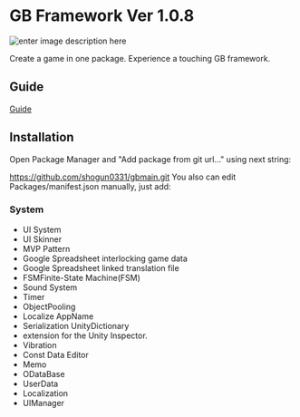 # GB Framework Ver 1.0.8
![enter image description here](https://gb-framework.gitbook.io/~gitbook/image?url=https%3A%2F%2F1257892085-files.gitbook.io%2F%7E%2Ffiles%2Fv0%2Fb%2Fgitbook-x-prod.appspot.com%2Fo%2Fspaces%252FYV68fltov84GEf01AIvc%252Fuploads%252FPTGbA5vzrIQWClYXIYxd%252FGemini_Generated_Image_60hgff60hgff60hg.jpg%3Falt%3Dmedia%26token%3D11be5d4e-1ee7-4e38-bf17-1700c5a769e4&width=768&dpr=4&quality=100&sign=d24660cb&sv=2)

Create a game in one package.
Experience a touching GB framework.

## Guide

  [Guide](https://gb-framework.gitbook.io/gb-framework-docs)

## Installation

Open Package Manager and "Add package from git url..." using next string:

https://github.com/shogun0331/gbmain.git
You also can edit Packages/manifest.json manually, just add:


### System

- UI System
- UI Skinner
- MVP Pattern
- Google Spreadsheet interlocking game data
- Google Spreadsheet linked translation file
- FSMFinite-State Machine(FSM)
- Sound System
- Timer
- ObjectPooling
- Localize AppName
- Serialization UnityDictionary
- extension for the Unity Inspector.
- Vibration
- Const Data Editor
- Memo
- ODataBase
- UserData
- Localization
- UIManager

